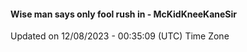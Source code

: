#### Wise man says only fool rush in - McKidKneeKaneSir
Updated on 12/08/2023 - 00:35:09 (UTC) Time Zone
